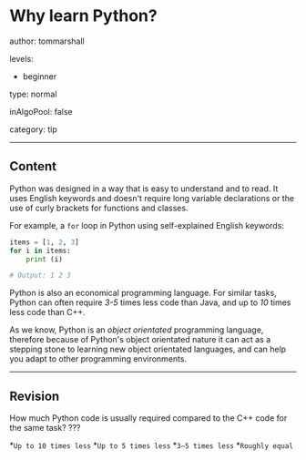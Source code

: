# Why learn Python?
author: tommarshall

levels:

  - beginner

type: normal

inAlgoPool: false

category: tip

---
## Content

Python was designed in a way that is easy to understand and to read. It uses English keywords and doesn't require long variable declarations or the use of curly brackets for functions and classes.

For example, a `for` loop in Python using self-explained English keywords:

```python
items = [1, 2, 3]
for i in items:
    print (i)

# Output: 1 2 3
```

Python is also an economical programming language. For similar tasks, Python can often require *3-5* times less code than Java, and up to *10* times less code than C++. 

As we know, Python is an *object orientated* programming language, therefore because of Python's object orientated nature it can act as a stepping stone to learning new object orientated languages, and can help you adapt to other programming environments.

---
## Revision

How much Python code is usually required compared to the C++ code for the same task? ???

*`Up to 10 times less` 
*`Up to 5 times less` 
*`3–5 times less` 
*`Roughly equal`